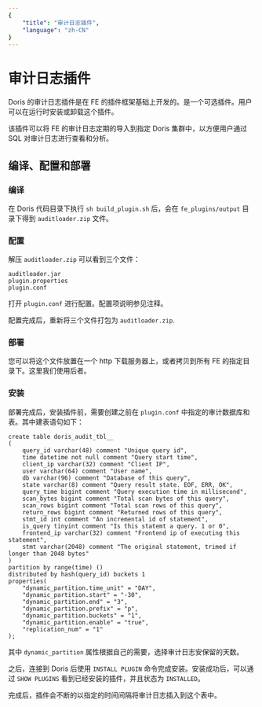 ```yaml
---
{
    "title": "审计日志插件",
    "language": "zh-CN"
}
---
```


<!-- 
Licensed to the Apache Software Foundation (ASF) under one
or more contributor license agreements.  See the NOTICE file
distributed with this work for additional information
regarding copyright ownership.  The ASF licenses this file
to you under the Apache License, Version 2.0 (the
"License"); you may not use this file except in compliance
with the License.  You may obtain a copy of the License at

  http://www.apache.org/licenses/LICENSE-2.0

Unless required by applicable law or agreed to in writing,
software distributed under the License is distributed on an
"AS IS" BASIS, WITHOUT WARRANTIES OR CONDITIONS OF ANY
KIND, either express or implied.  See the License for the
specific language governing permissions and limitations
under the License.
-->

# 审计日志插件

Doris 的审计日志插件是在 FE 的插件框架基础上开发的。是一个可选插件。用户可以在运行时安装或卸载这个插件。

该插件可以将 FE 的审计日志定期的导入到指定 Doris 集群中，以方便用户通过 SQL 对审计日志进行查看和分析。

## 编译、配置和部署

### 编译

在 Doris 代码目录下执行 `sh build_plugin.sh` 后，会在 `fe_plugins/output` 目录下得到 `auditloader.zip` 文件。

### 配置

解压 `auditloader.zip` 可以看到三个文件：

```
auditloader.jar
plugin.properties
plugin.conf
```

打开 `plugin.conf` 进行配置。配置项说明参见注释。

配置完成后，重新将三个文件打包为 `auditloader.zip`.

### 部署

您可以将这个文件放置在一个 http 下载服务器上，或者拷贝到所有 FE 的指定目录下。这里我们使用后者。

### 安装

部署完成后，安装插件前，需要创建之前在 `plugin.conf` 中指定的审计数据库和表。其中建表语句如下：

```
create table doris_audit_tbl__
(
    query_id varchar(48) comment "Unique query id",
    time datetime not null comment "Query start time",
    client_ip varchar(32) comment "Client IP",
    user varchar(64) comment "User name",
    db varchar(96) comment "Database of this query",
    state varchar(8) comment "Query result state. EOF, ERR, OK",
    query_time bigint comment "Query execution time in millisecond",
    scan_bytes bigint comment "Total scan bytes of this query",
    scan_rows bigint comment "Total scan rows of this query",
    return_rows bigint comment "Returned rows of this query",
    stmt_id int comment "An incremental id of statement",
    is_query tinyint comment "Is this statemt a query. 1 or 0",
    frontend_ip varchar(32) comment "Frontend ip of executing this statement",
    stmt varchar(2048) comment "The original statement, trimed if longer than 2048 bytes"
)
partition by range(time) ()
distributed by hash(query_id) buckets 1
properties(
    "dynamic_partition.time_unit" = "DAY",
    "dynamic_partition.start" = "-30",
    "dynamic_partition.end" = "3",
    "dynamic_partition.prefix" = "p",
    "dynamic_partition.buckets" = "1",
    "dynamic_partition.enable" = "true",
    "replication_num" = "1"
);
```

其中 `dynamic_partition` 属性根据自己的需要，选择审计日志安保留的天数。

之后，连接到 Doris 后使用 `INSTALL PLUGIN` 命令完成安装。安装成功后，可以通过 `SHOW PLUGINS` 看到已经安装的插件，并且状态为 `INSTALLED`。

完成后，插件会不断的以指定的时间间隔将审计日志插入到这个表中。



















